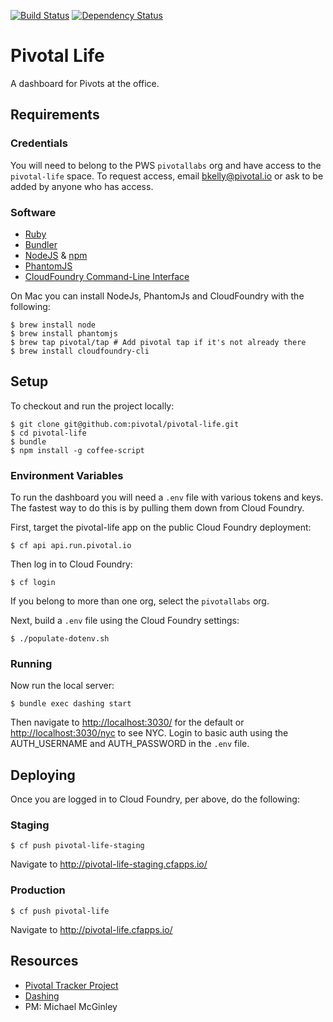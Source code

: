 [![Build Status](https://travis-ci.org/pivotal/pivotal-life.svg)](https://travis-ci.org/pivotal/pivotal-life) [![Dependency Status](https://gemnasium.com/pivotal/pivotal-life.svg)](https://gemnasium.com/pivotal/pivotal-life)

# Pivotal Life

A dashboard for Pivots at the office.

## Requirements

### Credentials
You will need to belong to the PWS `pivotallabs` org and have access to the `pivotal-life` space. To request access, email bkelly@pivotal.io or ask to be added by anyone who has access.


### Software
- [Ruby](https://www.ruby-lang.org/en/)
- [Bundler](http://bundler.io/)
- [NodeJS](http://nodejs.org/) & [npm](https://www.npmjs.org/)
- [PhantomJS](http://phantomjs.org)
- [CloudFoundry Command-Line Interface](https://github.com/cloudfoundry/cli)

On Mac you can install NodeJs, PhantomJs and CloudFoundry with the following:

    $ brew install node
    $ brew install phantomjs
    $ brew tap pivotal/tap # Add pivotal tap if it's not already there
    $ brew install cloudfoundry-cli


## Setup

To checkout and run the project locally:

    $ git clone git@github.com:pivotal/pivotal-life.git
    $ cd pivotal-life
    $ bundle
    $ npm install -g coffee-script

### Environment Variables

To run the dashboard you will need a `.env` file with various tokens and keys.  The fastest way to do this is by pulling them down from Cloud Foundry.

First, target the pivotal-life app on the public Cloud Foundry deployment:

    $ cf api api.run.pivotal.io

Then log in to Cloud Foundry:
 
    $ cf login

If you belong to more than one org, select the `pivotallabs` org.


Next, build a `.env` file using the Cloud Foundry settings:
   
    $ ./populate-dotenv.sh

### Running

Now run the local server:
    
    $ bundle exec dashing start

Then navigate to <http://localhost:3030/> for the default or <http://localhost:3030/nyc> to see NYC.
Login to basic auth using the AUTH_USERNAME and AUTH_PASSWORD in the `.env` file.

## Deploying

Once you are logged in to Cloud Foundry, per above, do the following:

### Staging

    $ cf push pivotal-life-staging

Navigate to <http://pivotal-life-staging.cfapps.io/>

### Production

    $ cf push pivotal-life

Navigate to <http://pivotal-life.cfapps.io/>

## Resources

- [Pivotal Tracker Project](https://www.pivotaltracker.com/s/projects/950406)
- [Dashing](http://shopify.github.com/dashing)
- PM: Michael McGinley

